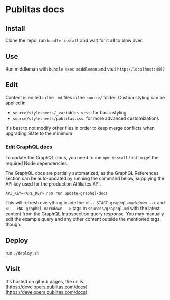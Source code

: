 # Publitas docs

## Install

Clone the repo, run `bundle install` and wait for it all to blow over.

## Use

Run middleman with `bundle exec middleman` and visit `http://localhost:4567`

## Edit

Content is edited in the `.md` files in the `source/` folder. Custom styling can be applied in

- `source/stylesheets/_variables.scss`: for basic styling
- `source/stylesheets/publitas.css`: for more advanced customizations

It's best to not modify other files in order to keep merge conflicts when upgrading Slate to the minimum

### Edit GraphQL docs

To update the GraphQL docs, you need to run `npm install` first to get the required Node dependencies.

The GraphQL docs are partially automatized, as the GraphQL References section can be auto-updated by running the command below, supplying the API key used for the production Affiliates API.

```
API_KEY=<API_KEY> npm run update-graphql-docs
```

This will refresh everything inside the `<!-- START graphql-markdown -->` and `<!-- END graphql-markdown -->` tags in `sources/graphql.md` with the latest content from the GraphQL Introspection query response. You may manually edit the example query and any other content outside the mentioned tags, though.

## Deploy

run `./deploy.sh`

## Visit

It's hosted on github pages, the url is [https://developers.publitas.com/docs](https://developers.publitas.com/docs)
